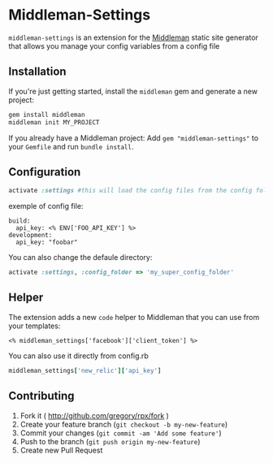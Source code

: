 # Middleman-Settings
`middleman-settings` is an extension for the [Middleman](https://github.com/middleman/middleman) static site generator that allows you manage your config variables from a config file

## Installation

If you're just getting started, install the `middleman` gem and generate a new project:

```bash
gem install middleman
middleman init MY_PROJECT
```

If you already have a Middleman project: Add `gem "middleman-settings"` to your `Gemfile` and run `bundle install`.


## Configuration

```ruby
activate :settings #this will load the config files from the config folder from your root app
```

exemple of config file:


    build:
      api_key: <% ENV['FOO_API_KEY'] %>
    development:
      api_key: "foobar"

You can also change the defaule directory:

```ruby
activate :settings, :config_folder => 'my_super_config_folder'
```

## Helper

The extension adds a new `code` helper to Middleman that you can use from your templates:

```erb
<% middleman_settings['facebook']['client_token'] %>
```

You can also use it directly from config.rb

```ruby
middleman_settings['new_relic']['api_key']
```

## Contributing

1. Fork it ( http://github.com/gregory/rpx/fork )
2. Create your feature branch (`git checkout -b my-new-feature`)
3. Commit your changes (`git commit -am 'Add some feature'`)
4. Push to the branch (`git push origin my-new-feature`)
5. Create new Pull Request
